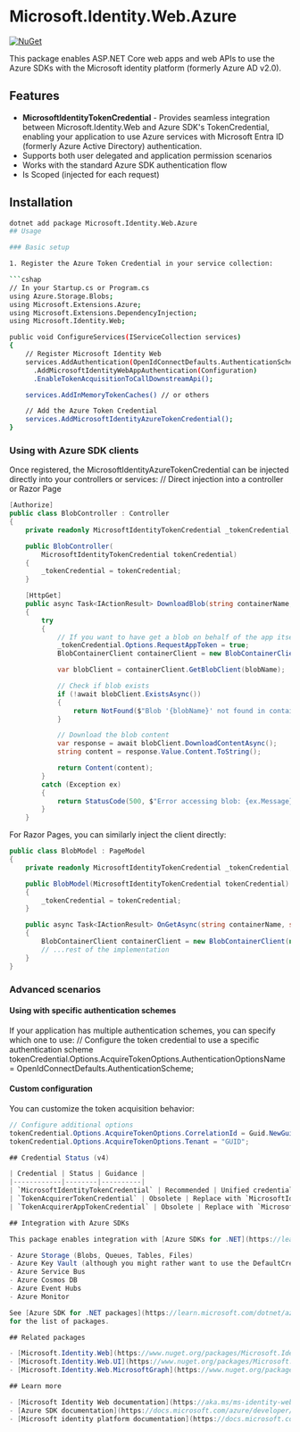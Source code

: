 # Microsoft.Identity.Web.Azure

[![NuGet](https://img.shields.io/nuget/v/Microsoft.Identity.Web.Azure.svg?style=flat-square&label=nuget)](https://www.nuget.org/packages/Microsoft.Identity.Web.Azure/)

This package enables ASP.NET Core web apps and web APIs to use the Azure SDKs with the Microsoft identity platform (formerly Azure AD v2.0).

## Features

- **MicrosoftIdentityTokenCredential** - Provides seamless integration between Microsoft.Identity.Web and Azure SDK's TokenCredential, enabling your application to use Azure services with Microsoft Entra ID (formerly Azure Active Directory) authentication.
- Supports both user delegated and application permission scenarios
- Works with the standard Azure SDK authentication flow
- Is Scoped (injected for each request)

## Installation

```sh
dotnet add package Microsoft.Identity.Web.Azure
## Usage

### Basic setup

1. Register the Azure Token Credential in your service collection:

```cshap
// In your Startup.cs or Program.cs
using Azure.Storage.Blobs;
using Microsoft.Extensions.Azure;
using Microsoft.Extensions.DependencyInjection;
using Microsoft.Identity.Web;

public void ConfigureServices(IServiceCollection services)
{
    // Register Microsoft Identity Web
    services.AddAuthentication(OpenIdConnectDefaults.AuthenticationScheme)
      .AddMicrosoftIdentityWebAppAuthentication(Configuration)
      .EnableTokenAcquisitionToCallDownstreamApi();

    services.AddInMemoryTokenCaches() // or others

    // Add the Azure Token Credential
    services.AddMicrosoftIdentityAzureTokenCredential();
}
```

### Using with Azure SDK clients

Once registered, the MicrosoftIdentityAzureTokenCredential can be injected directly into your controllers or services:
// Direct injection into a controller or Razor Page

```csharp
[Authorize]
public class BlobController : Controller
{
    private readonly MicrosoftIdentityTokenCredential _tokenCredential;

    public BlobController(
        MicrosoftIdentityTokenCredential tokenCredential)
    {
        _tokenCredential = tokenCredential;
    }

    [HttpGet]
    public async Task<IActionResult> DownloadBlob(string containerName, string blobName)
    {
        try
        {
            // If you want to have get a blob on behalf of the app itself.
            _tokenCredential.Options.RequestAppToken = true;
            BlobContainerClient containerClient = new BlobContainerClient(new Uri($"https://storageaccountname.blob.core.windows.net/{containername}"), _microsoftIdentityTokenCredential);

            var blobClient = containerClient.GetBlobClient(blobName);

            // Check if blob exists
            if (!await blobClient.ExistsAsync())
            {
                return NotFound($"Blob '{blobName}' not found in container '{containerName}'");
            }

            // Download the blob content
            var response = await blobClient.DownloadContentAsync();
            string content = response.Value.Content.ToString();

            return Content(content);
        }
        catch (Exception ex)
        {
            return StatusCode(500, $"Error accessing blob: {ex.Message}");
        }
    }
```

For Razor Pages, you can similarly inject the client directly:

```csharp
public class BlobModel : PageModel
{
    private readonly MicrosoftIdentityTokenCredential _tokenCredential;

    public BlobModel(MicrosoftIdentityTokenCredential tokenCredential)
    {
        _tokenCredential = tokenCredential;
    }

    public async Task<IActionResult> OnGetAsync(string containerName, string blobName)
    {
        BlobContainerClient containerClient = new BlobContainerClient(new Uri($"https://storageaccountname.blob.core.windows.net/{containername}"), _microsoftIdentityTokenCredential);
        // ...rest of the implementation
    }
}
```


### Advanced scenarios

#### Using with specific authentication schemes

If your application has multiple authentication schemes, you can specify which one to use:
// Configure the token credential to use a specific authentication scheme
tokenCredential.Options.AcquireTokenOptions.AuthenticationOptionsName = OpenIdConnectDefaults.AuthenticationScheme;

#### Custom configuration

You can customize the token acquisition behavior:

```cs
// Configure additional options
tokenCredential.Options.AcquireTokenOptions.CorrelationId = Guid.NewGuid();
tokenCredential.Options.AcquireTokenOptions.Tenant = "GUID";

## Credential Status (v4)

| Credential | Status | Guidance |
|------------|--------|----------|
| `MicrosoftIdentityTokenCredential` | Recommended | Unified credential for user, app, and agent scenarios. Configure via `Options` (e.g., `RequestAppToken`, `WithAgentIdentity`). |
| `TokenAcquirerTokenCredential` | Obsolete | Replace with `MicrosoftIdentityTokenCredential`. See [migration guide](https://aka.ms/ms-id-web/v3-to-v4). |
| `TokenAcquirerAppTokenCredential` | Obsolete | Replace with `MicrosoftIdentityTokenCredential` (`Options.RequestAppToken = true`). See [migration guide](https://aka.ms/ms-id-web/v3-to-v4). |

## Integration with Azure SDKs

This package enables integration with [Azure SDKs for .NET](https://learn.microsoft.com/dotnet/azure/sdk/azure-sdk-for-dotnet), including but not limited to:

- Azure Storage (Blobs, Queues, Tables, Files)
- Azure Key Vault (although you might rather want to use the DefaultCrentialLoader for credentials)
- Azure Service Bus
- Azure Cosmos DB
- Azure Event Hubs
- Azure Monitor

See [Azure SDK for .NET packages](https://learn.microsoft.com/dotnet/azure/sdk/packages#libraries-using-azurecore)
for the list of packages.

## Related packages

- [Microsoft.Identity.Web](https://www.nuget.org/packages/Microsoft.Identity.Web/)
- [Microsoft.Identity.Web.UI](https://www.nuget.org/packages/Microsoft.Identity.Web.UI/)
- [Microsoft.Identity.Web.MicrosoftGraph](https://www.nuget.org/packages/Microsoft.Identity.Web.MicrosoftGraph/)

## Learn more

- [Microsoft Identity Web documentation](https://aka.ms/ms-identity-web)
- [Azure SDK documentation](https://docs.microsoft.com/azure/developer/azure-sdk/)
- [Microsoft identity platform documentation](https://docs.microsoft.com/azure/active-directory/develop/)
